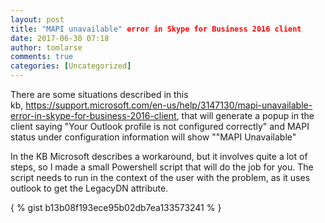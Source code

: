 ```yaml
---
layout: post
title: "MAPI unavailable" error in Skype for Business 2016 client
date: 2017-06-30 07:18
author: tomlarse
comments: true
categories: [Uncategorized]
---
```

There are some situations described in this kb, https://support.microsoft.com/en-us/help/3147130/mapi-unavailable-error-in-skype-for-business-2016-client, that will generate a popup in the client saying "Your Outlook profile is not configured correctly" and MAPI status under configuration information will show ""MAPI Unavailable"

In the KB Microsoft describes a workaround, but it involves quite a lot of steps, so I made a small Powershell script that will do the job for you. The script needs to run in the context of the user with the problem, as it uses outlook to get the LegacyDN attribute.

{ % gist b13b08f193ece95b02db7ea133573241 % }
